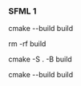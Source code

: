 ### SFML 1

cmake --build build
<br>

rm -rf build
<br>

cmake -S . -B build
<br>

cmake --build build
<br>